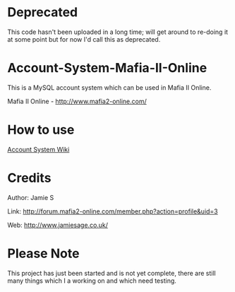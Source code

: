 # Deprecated
This code hasn't been uploaded in a long time; will get around to re-doing it at some point but for now I'd call this as deprecated.

# Account-System-Mafia-II-Online
This is a MySQL account system which can be used in Mafia II Online.

Mafia II Online - http://www.mafia2-online.com/

# How to use

[Account System Wiki](https://github.com/jamiesage123/Account-System-Mafia-II-Online/wiki/)

# Credits

Author: Jamie S

Link: http://forum.mafia2-online.com/member.php?action=profile&uid=3

Web: http://www.jamiesage.co.uk/

# Please Note

This project has just been started and is not yet complete, there are still many things which I a working on and which need testing.
